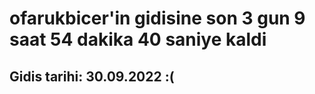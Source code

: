 # ofarukbicer'in gidisine son 3 gun 9 saat 54 dakika 40 saniye kaldi

## Gidis tarihi: 30.09.2022 :(